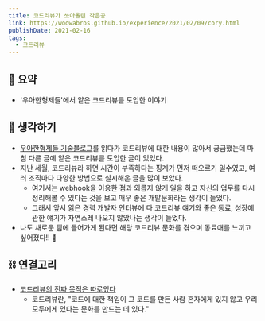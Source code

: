 ```yaml
---
title: 코드리뷰가 쏘아올린 작은공
link: https://woowabros.github.io/experience/2021/02/09/cory.html
publishDate: 2021-02-16
tags:
  - 코드리뷰
---
```

## 📝 요약 
- '우아한형제들'에서 얕은 코드리뷰를 도입한 이야기  


## 🤔 생각하기 
- [우아한형제들 기술블로그](https://woowabros.github.io/interview/2021/02/16/2021-interview.html)를 읽다가 코드리뷰에 대한 내용이 많아서 궁금했는데 마침 다른 글에 얕은 코드리뷰를 도입한 글이 있었다.  
- 지난 세월, 코드리뷰라 하면 시간이 부족하다는 핑계가 먼저 떠오르기 일수였고, 여러 조직마다 다양한 방법으로 실시해온 글을 많이 보았다.  
  - 여기서는 webhook을 이용한 점과 외롭지 않게 일을 하고 자신의 업무를 다시 정리해볼 수 있다는 것을 보고 매우 좋은 개발문화라는 생각이 들었다.  
  - 그래서 앞서 읽은 경력 개발자 인터뷰에 다 코드리뷰 얘기와 좋은 동료, 성장에 관한 얘기가 자연스레 나오지 않았나는 생각이 들었다.  
- 나도 새로운 팀에 들어가게 된다면 해당 코드리뷰 문화를 겪으며 동료애를 느끼고 싶어졌다!! 🤩   

## ⛓ 연결고리  
- [코드리뷰의 진짜 목적은 따로있다](../Dev/important-purpose-of-codereview)
  - 코드리뷰란, "코드에 대한 책임이 그 코드를 만든 사람 혼자에게 있지 않고 우리 모두에게 있다는 문화를 만드는 데 있다."